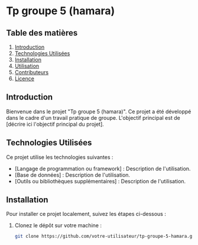 # Tp groupe 5 (hamara)

## Table des matières

1. [Introduction](#introduction)
2. [Technologies Utilisées](#technologies-utilisées)
3. [Installation](#installation)
4. [Utilisation](#utilisation)
5. [Contributeurs](#contributeurs)
6. [Licence](#licence)

## Introduction

Bienvenue dans le projet "Tp groupe 5 (hamara)". Ce projet a été développé dans le cadre d'un travail pratique de groupe. L'objectif principal est de [décrire ici l'objectif principal du projet].

## Technologies Utilisées

Ce projet utilise les technologies suivantes :
- [Langage de programmation ou framework] : Description de l'utilisation.
- [Base de données] : Description de l'utilisation.
- [Outils ou bibliothèques supplémentaires] : Description de l'utilisation.

## Installation

Pour installer ce projet localement, suivez les étapes ci-dessous :

1. Clonez le dépôt sur votre machine :
   ```bash
   git clone https://github.com/votre-utilisateur/tp-groupe-5-hamara.git
